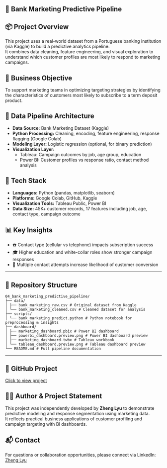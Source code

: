 ## 🏦 Bank Marketing Predictive Pipeline

## 📦 Project Overview  
This project uses a real-world dataset from a Portuguese banking institution (via Kaggle) to build a predictive analytics pipeline.  
It combines data cleaning, feature engineering, and visual exploration to understand which customer profiles are most likely to respond to marketing campaigns.

## 🎯 Business Objective  
To support marketing teams in optimizing targeting strategies by identifying the characteristics of customers most likely to subscribe to a term deposit product.

## 🧱 Data Pipeline Architecture  
- **Data Source:** Bank Marketing Dataset (Kaggle)  
- **Python Processing:** Cleaning, encoding, feature engineering, response flagging (Google Colab)  
- **Modeling Layer:** Logistic regression (optional, for binary prediction)  
- **Visualization Layer:**  
  - Tableau: Campaign outcomes by job, age group, education  
  - Power BI: Customer profiles vs response ratio, contact method analysis

## 🧰 Tech Stack  
- **Languages:** Python (pandas, matplotlib, seaborn)  
- **Platforms:** Google Colab, GitHub, Kaggle  
- **Visualization Tools:** Tableau Public, Power BI  
- **Data Size:** 45K+ customer records, 17 features including job, age, contact type, campaign outcome

## 📊 Key Insights  
- ☎️ Contact type (cellular vs telephone) impacts subscription success  
- 🎓 Higher education and white-collar roles show stronger campaign responses  
- 🔁 Multiple contact attempts increase likelihood of customer conversion  

---

## 📁 Repository Structure

```
04_bank_marketing_predictive_pipeline/
├── data/
│ ├── bank_marketing_raw.csv # Original dataset from Kaggle
│ └── bank_marketing_cleaned.csv # Cleaned dataset for analysis
├── scripts/
│ └── bank_marketing_predict.python # Python notebook for preprocessing & insights
├── dashboard/
│ ├── marketing_dashboard.pbix # Power BI dashboard
│ ├── powerbi_dashboard.preview.png # Power BI dashboard preview
│ ├── marketing_dashboard.twbx # Tableau workbook
│ └── tableau_dashboard.preview.png # Tableau dashboard preview
└── README.md # Full pipeline documentation
```

---


## 🔗 GitHub Project  
[Click to view project](github.com/ZhengLyu-Data/Lvzheng-Wuhan-Data/tree/main/04_bank_marketing_predictive_pipeline)

## 🧑‍💻 Author & Project Statement  
This project was independently developed by **Zheng Lyu** to demonstrate predictive modeling and response segmentation using marketing data.  
It reflects practical business applications of customer profiling and campaign targeting with BI dashboards.

## 📬 Contact  
For questions or collaboration opportunities, please connect via LinkedIn: [Zheng Lyu](https://www.linkedin.com/in/zheng-lyu-951295323/)
